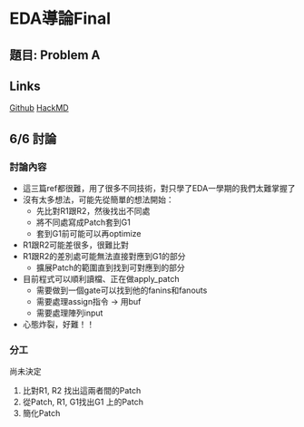 # EDA導論Final

## 題目: Problem A

## Links
[Github](https://github.com/plwu1024/10902_IntroToEDA_Final)
[HackMD](https://hackmd.io/@plwu1024/10901_IntroToEDA_Final/edit)



## 6/6 討論

### 討論內容
 - 這三篇ref都很難，用了很多不同技術，對只學了EDA一學期的我們太難掌握了
 - 沒有太多想法，可能先從簡單的想法開始：
     - 先比對R1跟R2，然後找出不同處
     - 將不同處寫成Patch套到G1
     - 套到G1前可能可以再optimize
 - R1跟R2可能差很多，很難比對
 - R1跟R2的差別處可能無法直接對應到G1的部分
     - 擴展Patch的範圍直到找到可對應到的部分
 - 目前程式可以順利讀檔、正在做apply_patch
     - 需要做到一個gate可以找到他的fanins和fanouts
     - 需要處理assign指令 -> 用buf
     - 需要處理陣列input
 - 心態炸裂，好難！！

### 分工
尚未決定
1. 比對R1, R2 找出這兩者間的Patch
2. 從Patch, R1, G1找出G1 上的Patch
3. 簡化Patch